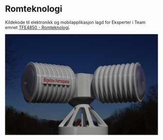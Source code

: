 # Romteknologi
Kildekode til elektronikk og mobilapplikasjon lagd for Eksperter i Team emnet [TFE4850 - Romteknologi](https://www.ntnu.no/eit/tfe4850).

![alt text](https://github.com/ingunnsund/Romteknologi/blob/master/Bigelow.JPG)
